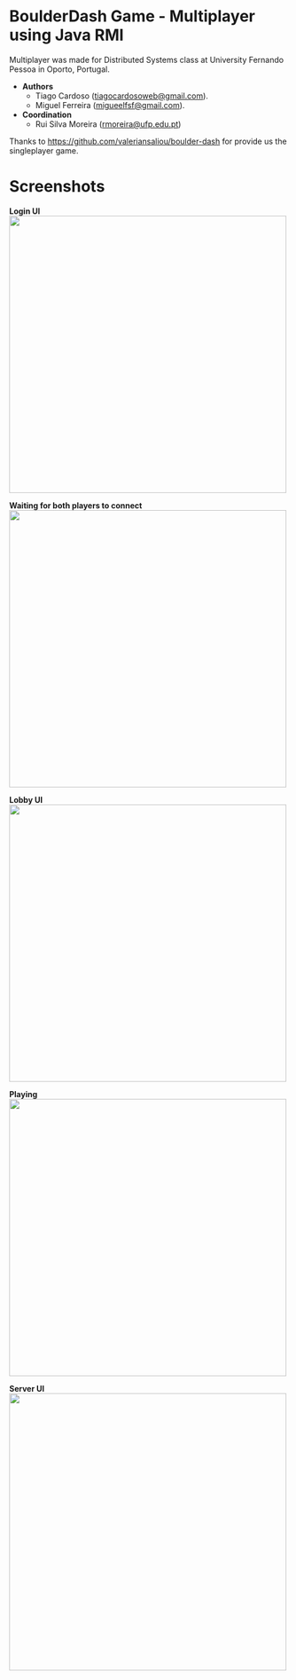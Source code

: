 # BoulderDash Game - Multiplayer using Java RMI

Multiplayer was made for Distributed Systems class at University Fernando Pessoa in Oporto, Portugal.

 - **Authors**
	 - Tiago Cardoso (<tiagocardosoweb@gmail.com>).
	 - Miguel Ferreira (<migueelfsf@gmail.com>).
 - **Coordination**
	 - Rui Silva Moreira (<rmoreira@ufp.edu.pt>)
	  
Thanks to https://github.com/valeriansaliou/boulder-dash for provide us the singleplayer game.

# Screenshots

**Login UI**  
<img src="https://github.com/tiagocardosoweb/ds_boulderdash/blob/master/Screenshots/Login.png" width="500"/>

**Waiting for both players to connect**  
<img src="https://github.com/tiagocardosoweb/ds_boulderdash/blob/master/Screenshots/Waiting.png" width="500">

**Lobby UI**  
<img src="https://github.com/tiagocardosoweb/ds_boulderdash/blob/master/Screenshots/Lobby.png" width="500"/>

**Playing**  
<img src="https://github.com/tiagocardosoweb/ds_boulderdash/blob/master/Screenshots/Playing.png" width="500"/>

**Server UI**  
<img src="https://github.com/tiagocardosoweb/ds_boulderdash/blob/master/Screenshots/Server%20UI.png" width="500"/>
